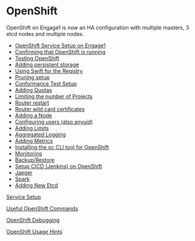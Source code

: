 # OpenShift
OpenShift on Engage1 is now an HA configuration with multiple masters, 3 etcd nodes and multiple nodes.

* [OpenShift Service Setup on Engage1](OpenShift-Service-Setup-on-Engage1.html)
* [Confirming that OpenShift is running](Confirming-that-OpenShift-is-running.html)
* [Testing OpenShift](Testing-OpenShift.html)
* [Adding persistent storage](Adding-persistent-storage.html)
* [Using Swift for the Registry](Using-Swift-for-the-Registry.html)
* [Pruning setup](pruning-setup.html)
* [Conformance Test Setup](Conformance-Test-Setup.html)
* [Adding Quotas](Adding-Quotas.html)
* [Limiting the number of Projects](Limiting-the-number-of-Projects.html)
* [Router restart](router-restart.html)
* [Router wild card certificates](router-wild-card-certificates.html)
* [Adding a Node](Adding-a-Node.html)
* [Configuring users (also anyuid)](configuring-users-(also-anyuid).html)
* [Adding Limits](Adding-Limits.html)
* [Aggregated Logging](Aggregated-Logging.html)
* [Adding Metrics](Adding-Metrics.html)
* [Installing the oc CLI tool for OpenShift](Installing-the-oc-CLI-tool-of-OpenShift.html)
* [Monitoring](monitoring.html)
* [Backup/Restore](backup-restore.html)
* [Setup CICD (Jenkins) on OpenShift](Setup-CICD-(Jenkins)-on-OpenShift.html)
* [Jaeger](jaeger.html)
* [Spark](Spark.html)
* [Adding New Etcd](Adding-New-Etcd.html)

[Service Setup](Service-Setup.html)

[Useful OpenShift Commands](Useful-OpenShift-Commands.html)

[OpenShift Debugging](OpenShift-Debugging.html)

[OpenShift Usage Hints](OpenShift-Usage-Hints.html)

